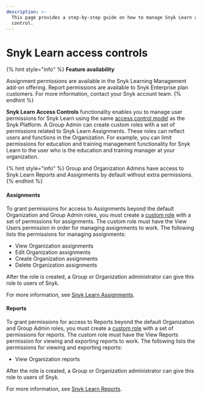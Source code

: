 ```yaml
---
description: >-
  This page provides a step-by-step guide on how to manage Snyk Learn access
  control.
---
```


# Snyk Learn access controls

{% hint style="info" %}
**Feature availability**

Assignment permissions are available in the Snyk Learning Management add-on offering. Report permissions are available to Snyk Enterprise plan customers. For more information, contact your Snyk account team.
{% endhint %}

**Snyk Learn Access Controls** functionality enables you to manage user permissions for Snyk Learn using the same [access control model](../snyk-admin/user-roles/user-role-management.md) as the Snyk Platform. A Group Admin can create custom roles with a set of permissions related to Snyk Learn Assignments. These roles can reflect users and functions in the Organization. For example, you can limit permissions for education and training management functionality for Snyk Learn to the user who is the education and training manager at your organization.

{% hint style="info" %}
Group and Organization Admins have access to Snyk Learn Reports and Assignments by default without extra permissions.
{% endhint %}

#### Assignments

To grant permissions for access to Assignments beyond the default Organization and Group Admin roles, you must create a [custom role](../snyk-admin/user-roles/custom-role-templates/snyk-learn-learning-admin.md) with a set of permissions for assignments. The custom role must have the View Users permission in order for managing assignments to work. The following lists the permissions for managing assignments:

* View Organization assignments&#x20;
* Edit Organization assignments
* Create Organization assignments
* Delete Organization assignments

After the role is created, a Group or Organization administrator can give this role to users of Snyk.&#x20;

For more information, see [Snyk Learn Assignments](snyk-learn-assignments.md).

#### Reports

To grant permissions for access to Reports beyond the default Organization and Group Admin roles, you must create a [custom role](../snyk-admin/user-roles/custom-role-templates/snyk-learn-learning-admin.md) with a set of permissions for reports. The custom role must have the View Reports permission for viewing and exporting reports to work. The following lists the permissions for viewing and exporting reports:

* View Organization reports

After the role is created, a Group or Organization administrator can give this role to users of Snyk.&#x20;

For more information, see [Snyk Learn Reports](snyk-learn-reports.md).
